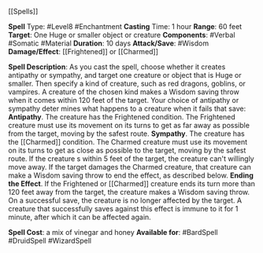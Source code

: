 [[Spells]]

**Spell** Type: #Level8 #Enchantment 
**Casting** Time: 1 hour
**Range**: 60 feet
**Target**: One Huge or smaller object or creature
**Components**: #Verbal #Somatic #Material 
**Duration**: 10 days
**Attack/Save**: #Wisdom 
**Damage/Effect**: [[Frightened]] or [[Charmed]]

**Spell Description**: 
	As you cast the spell, choose whether it creates antipathy or sympathy, and target one creature or object that is Huge or smaller. Then specify a kind of creature, such as red dragons, goblins, or vampires. A creature of the chosen kind makes a Wisdom saving throw when it comes within 120 feet of the target. Your choice of antipathy or sympathy deter mines what happens to a creature when it fails that save:
	**Antipathy**. The creature has the Frightened condition. The Frightened creature must use its movement on its turns to get as far away as possible from the target, moving by the safest route.
	**Sympathy**.
		The creature has the [[Charmed]] condition. The Charmed creature must use its movement on its turns to get as close as possible to the target, moving by the safest route. If the creature s within 5 feet of the target, the creature can't willingly move away. If the target damages the Charmed creature, that creature can make a Wisdom saving throw to end the effect, as described below.
	**Ending the Effect**. 
		lf the Frightened or [[Charmed]] creature ends its turn more than 120 feet away from the target, the creature makes a Wisdom saving throw. On a successful save, the creature is no longer affected by the target. A creature that successfully saves against this effect is immune to it for 1 minute, after which it can be affected again.

**Spell Cost**: a mix of vinegar and honey
**Available for**: #BardSpell #DruidSpell #WizardSpell 